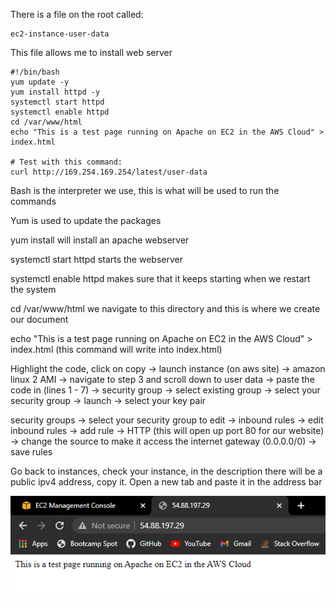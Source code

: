 There is a file on the root called:

```
ec2-instance-user-data
```

This file allows me to install web server

```
#!/bin/bash
yum update -y
yum install httpd -y
systemctl start httpd
systemctl enable httpd
cd /var/www/html
echo "This is a test page running on Apache on EC2 in the AWS Cloud" > index.html

# Test with this command:
curl http://169.254.169.254/latest/user-data
```

Bash is the interpreter we use, this is what will be used to run the commands

Yum is used to update the packages

yum install will install an apache webserver

systemctl start httpd starts the webserver

systemctl enable httpd makes sure that it keeps starting when we restart the system

cd /var/www/html we navigate to this directory and this is where we create our document

echo "This is a test page running on Apache on EC2 in the AWS Cloud" > index.html (this command will write into index.html)

Highlight the code, click on copy -> launch instance (on aws site) -> amazon linux 2 AMI -> navigate to step 3 and scroll down to user data -> paste the code in (lines 1 - 7) -> security group -> select existing group -> select your security group -> launch -> select your key pair

security groups -> select your security group to edit -> inbound rules -> edit inbound rules -> add rule -> HTTP (this will open up port 80 for our website) -> change the source to make it access the internet gateway (0.0.0.0/0) -> save rules

Go back to instances, check your instance, in the description there will be a public ipv4 address, copy it. Open a new tab and paste it in the address bar

![](../Images/ApacheConnected.PNG)